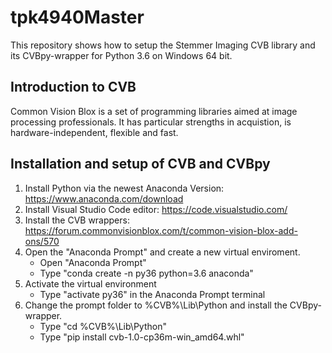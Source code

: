 # tpk4940Master
This repository shows how to setup the Stemmer Imaging CVB library and its CVBpy-wrapper for Python 3.6 on Windows 64 bit.

## Introduction to CVB
Common Vision Blox is a set of programming libraries aimed at image processing professionals. 
It has particular strengths in acquistion, is hardware-independent, flexible and fast.

## Installation and setup of CVB and CVBpy 
1. Install Python via the newest Anaconda Version: https://www.anaconda.com/download
2. Install Visual Studio Code editor: https://code.visualstudio.com/
3. Install the CVB wrappers: https://forum.commonvisionblox.com/t/common-vision-blox-add-ons/570
4. Open the "Anaconda Prompt" and create a new virtual enviroment.
   - Open "Anaconda Prompt"
   - Type "conda create -n py36 python=3.6 anaconda"
5. Activate the virtual environment
   - Type "activate py36" in the Anaconda Prompt terminal
6. Change the prompt folder to %CVB%\Lib\Python and install the CVBpy-wrapper.
   - Type "cd %CVB%\Lib\Python"
   - Type "pip install cvb-1.0-cp36m-win_amd64.whl"
